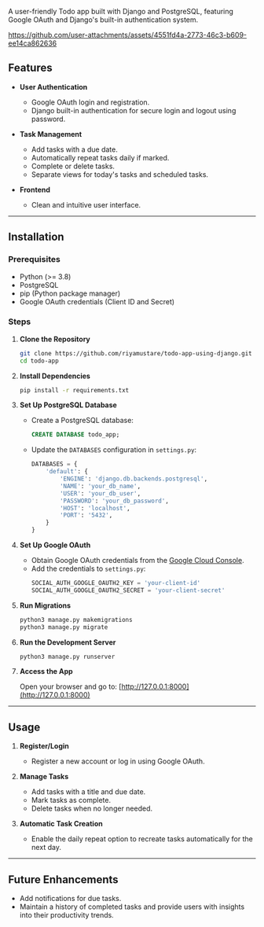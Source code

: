 A user-friendly Todo app built with Django and PostgreSQL, featuring Google OAuth and Django's built-in authentication system.

https://github.com/user-attachments/assets/4551fd4a-2773-46c3-b609-ee14ca862636

## Features

- **User Authentication**
  - Google OAuth login and registration.
  - Django built-in authentication for secure login and logout using password.

- **Task Management**
  - Add tasks with a due date.
  - Automatically repeat tasks daily if marked.
  - Complete or delete tasks.
  - Separate views for today's tasks and scheduled tasks.

- **Frontend**
  - Clean and intuitive user interface.

---

## Installation

### Prerequisites
- Python (>= 3.8)
- PostgreSQL
- pip (Python package manager)
- Google OAuth credentials (Client ID and Secret)

### Steps

1. **Clone the Repository**

   ```bash
   git clone https://github.com/riyamustare/todo-app-using-django.git
   cd todo-app
   ```

2. **Install Dependencies**

   ```bash
   pip install -r requirements.txt
   ```

3. **Set Up PostgreSQL Database**

   - Create a PostgreSQL database:
     ```sql
     CREATE DATABASE todo_app;
     ```
   - Update the `DATABASES` configuration in `settings.py`:
     ```python
     DATABASES = {
         'default': {
             'ENGINE': 'django.db.backends.postgresql',
             'NAME': 'your_db_name',
             'USER': 'your_db_user',
             'PASSWORD': 'your_db_password',
             'HOST': 'localhost',
             'PORT': '5432',
         }
     }
     ```

4. **Set Up Google OAuth**

   - Obtain Google OAuth credentials from the [Google Cloud Console](https://console.cloud.google.com/).
   - Add the credentials to `settings.py`:
     ```python
     SOCIAL_AUTH_GOOGLE_OAUTH2_KEY = 'your-client-id'
     SOCIAL_AUTH_GOOGLE_OAUTH2_SECRET = 'your-client-secret'
     ```

5. **Run Migrations**

   ```bash
   python3 manage.py makemigrations
   python3 manage.py migrate
   ```

6. **Run the Development Server**

   ```bash
   python3 manage.py runserver
   ```

7. **Access the App**

   Open your browser and go to: [http://127.0.0.1:8000](http://127.0.0.1:8000)

---

## Usage

1. **Register/Login**
   - Register a new account or log in using Google OAuth.

2. **Manage Tasks**
   - Add tasks with a title and due date.
   - Mark tasks as complete.
   - Delete tasks when no longer needed.

3. **Automatic Task Creation**
   - Enable the daily repeat option to recreate tasks automatically for the next day.

---

## Future Enhancements

- Add notifications for due tasks.
- Maintain a history of completed tasks and provide users with insights into their productivity trends.

